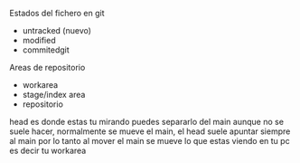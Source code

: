Estados del fichero en git

- untracked (nuevo)
- modified
- commitedgit

Areas de repositorio

- workarea
- stage/index area
- repositorio


head es donde estas tu mirando puedes separarlo del main aunque no se suele hacer, normalmente
se mueve el main, el head suele apuntar siempre al main por lo tanto al mover el main
se mueve lo que estas viendo en tu pc es decir tu workarea